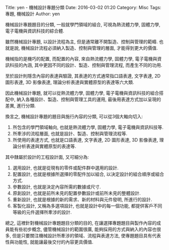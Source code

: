 Title: yen - 機械設計專題分類
Date: 2016-03-02 01:20
Category: Misc
Tags: 專題, 機械設計
Author: yen

機械設計專題題目的分類, 一般就學門領域的組合, 可視為熱流體力學, 固體力學, 電子電機與資訊科技的綜合體.

<!-- PELICAN_END_SUMMARY -->

雖然機械設計專題, 以設計流程為主, 但是通常離不開製造、控制與管理的範疇. 也就是說, 機械設計流程必須納入製造、控制與管理的層面, 才能得到更大的價值.

機械指的是機巧的配置, 而配置的內容, 來自熱流體力學, 固體力學, 電子電機與資訊科技的內涵, 其中更因不同的設計、製造、控制與管理流程, 而產生不同的功用.

至於設計則隱含內容的表達與驗證, 其表達的方式通常指口語表達, 文字表達, 2D 圖形表達, 3D 影像表達, 理論分析表達與實體原型的表達等六大類.

因此機械設計專題, 就可以從熱流體力學, 固體力學, 電子電機與資訊科技的組合搭配中, 納入各種設計、製造、控制與管理工具的運用, 最後用表達方式加以呈現的差異, 進行分類.

換言之, 機械設計專題的題目與施行內容的分類, 可以從3個大軸向切入:

1. 所包含的學門領域軸向, 也就是熱流體力學, 固體力學, 電子電機與資訊科技等.
2. 所牽涉的流程層面, 也就是設計、製造、控制與管理流程等.
3. 所使用的表達方式, 也就是口語表達, 文字表達, 2D 圖形表達, 3D 影像表達, 理論分析表達與實體原型的表達等.

其中隸屬於設計的工程設計面, 又可細分為:

1. 選用設計, 也就是從現有的零件或配件群中選用的設計.
2. 配置設計, 也就是根據所選擇的零配件加以組合, 以決定設計的組合順序或組合方式.
3. 參數設計, 也就是決定內容所需的數據或尺寸.
4. 原創設計, 也就是前所未見的配置參數設計或前所未見的整體設計.
5. 重新設計, 也就是根據的新的需求、新的材料與元件發明, 所進行的設計.
6. 客製化設計, 又稱為多選項設計, 也就是設計中的每一個功能, 都提供客戶不同等級的元件選擇所牽涉的設計.

總之, 這裡針對機械設計專題題目分類的目的, 在讓選擇專題題目與製作內容的成員能有些初步概念, 儘管機械設計的範圍很廣, 能夠採用的方式與納入的內容也很多, 但是只要關注機械設計所牽涉的領域、流程與表達方法, 使專題題目具有代表性與功能性, 就能讓最後交付的內容更具價值.